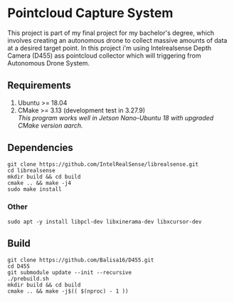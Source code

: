 # Pointcloud Capture System

This project is part of my final project for my bachelor's degree, which involves creating an autonomous drone to collect massive amounts of data at a desired target point. In this project i'm using Intelrealsense Depth Camera (D455) ass pointcloud collector which will triggering from Autonomous Drone System.

## Requirements
1. Ubuntu >= 18.04
2. CMake >= 3.13 (development test in 3.27.9)
<br>*This program works well in Jetson Nano-Ubuntu 18 with upgraded CMake version aarch.*

## Dependencies
```
git clone https://github.com/IntelRealSense/librealsense.git
cd librealsense
mkdir build && cd build
cmake .. && make -j4
sudo make install
```
### Other
```
sudo apt -y install libpcl-dev libxinerama-dev libxcursor-dev
```

## Build
```
git clone https://github.com/Balisa16/D455.git
cd D455
git submodule update --init --recursive
./prebuild.sh
mkdir build && cd build
cmake .. && make -j$(( $(nproc) - 1 ))
```
